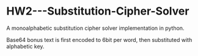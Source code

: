 # HW2---Substitution-Cipher-Solver
A monoalphabetic substitution cipher solver implementation in python. 



Base64 bonus text is first encoded to 6bit per word, then substituted with
alphabetic key.
